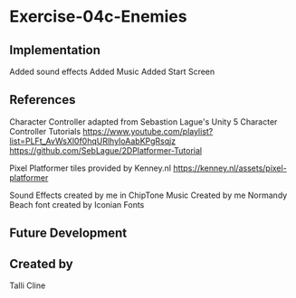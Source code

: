 # Exercise-04c-Enemies

## Implementation
Added sound effects 
Added Music
Added Start Screen


## References

Character Controller adapted from Sebastion Lague's Unity 5 Character Controller Tutorials
https://www.youtube.com/playlist?list=PLFt_AvWsXl0f0hqURlhyIoAabKPgRsqjz
https://github.com/SebLague/2DPlatformer-Tutorial

Pixel Platformer tiles provided by Kenney.nl
https://kenney.nl/assets/pixel-platformer

Sound Effects created by me in ChipTone
Music Created by me 
Normandy Beach font created by Iconian Fonts

## Future Development

## Created by
Talli Cline
